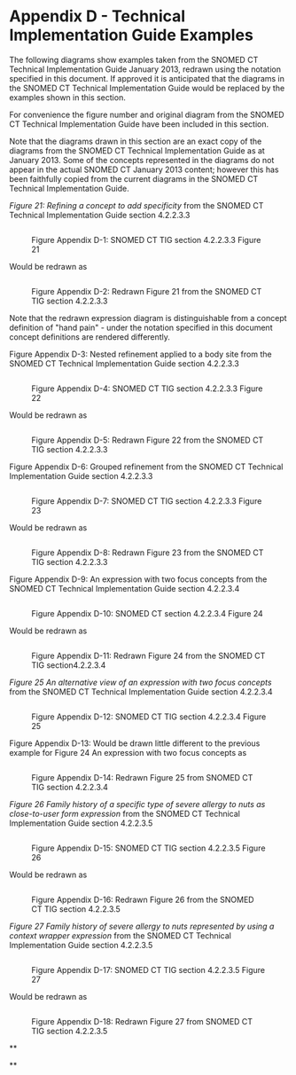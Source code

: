 # Appendix D - Technical Implementation Guide Examples

The following diagrams show examples taken from the SNOMED CT Technical Implementation Guide January 2013, redrawn using the notation specified in this document. If approved it is anticipated that the diagrams in the SNOMED CT Technical Implementation Guide would be replaced by the examples shown in this section.

For convenience the figure number and original diagram from the SNOMED CT Technical Implementation Guide have been included in this section.

Note that the diagrams drawn in this section are an exact copy of the diagrams from the SNOMED CT Technical Implementation Guide as at January 2013. Some of the concepts represented in the diagrams do not appear in the actual SNOMED CT January 2013 content; however this has been faithfully copied from the current diagrams in the SNOMED CT Technical Implementation Guide.

_Figure 21: Refining a concept to add specificity_ from the SNOMED CT Technical Implementation Guide section 4.2.2.3.3

<figure><img src="../images/29951030.png" alt=""><figcaption><p>Figure Appendix D-1: SNOMED CT TIG section 4.2.2.3.3 Figure 21</p></figcaption></figure>

Would be redrawn as

<figure><img src="../images/29951031.png" alt=""><figcaption><p>Figure Appendix D-2: Redrawn Figure 21 from the SNOMED CT TIG section 4.2.2.3.3</p></figcaption></figure>

Note that the redrawn expression diagram is distinguishable from a concept definition of "hand pain" - under the notation specified in this document concept definitions are rendered differently.

Figure Appendix D-3: Nested refinement applied to a body site from the SNOMED CT Technical Implementation Guide section 4.2.2.3.3

<figure><img src="../images/29951032.png" alt=""><figcaption><p>Figure Appendix D-4: SNOMED CT TIG section 4.2.2.3.3 Figure 22</p></figcaption></figure>

Would be redrawn as

<figure><img src="../images/29951033.png" alt=""><figcaption><p>Figure Appendix D-5: Redrawn Figure 22 from the SNOMED CT TIG section 4.2.2.3.3</p></figcaption></figure>

Figure Appendix D-6: Grouped refinement from the SNOMED CT Technical Implementation Guide section 4.2.2.3.3

<figure><img src="../images/29951034.png" alt=""><figcaption><p>Figure Appendix D-7: SNOMED CT TIG section 4.2.2.3.3 Figure 23</p></figcaption></figure>

Would be redrawn as

<figure><img src="../images/29951035.png" alt=""><figcaption><p>Figure Appendix D-8: Redrawn Figure 23 from the SNOMED CT TIG section 4.2.2.3.3</p></figcaption></figure>

Figure Appendix D-9: An expression with two focus concepts from the SNOMED CT Technical Implementation Guide section 4.2.2.3.4

<figure><img src="../images/29951036.png" alt=""><figcaption><p>Figure Appendix D-10: SNOMED CT section 4.2.2.3.4 Figure 24</p></figcaption></figure>

Would be redrawn as

<figure><img src="../images/29951037.png" alt=""><figcaption><p>Figure Appendix D-11: Redrawn Figure 24 from the SNOMED CT TIG section4.2.2.3.4</p></figcaption></figure>

_Figure 25_ _An_ _alternative view of an expression with two focus concepts_ from the SNOMED CT Technical Implementation Guide section 4.2.2.3.4

<figure><img src="../images/29951038.png" alt=""><figcaption><p>Figure Appendix D-12: SNOMED CT TIG section 4.2.2.3.4 Figure 25</p></figcaption></figure>

Figure Appendix D-13: Would be drawn little different to the previous example for Figure 24 An expression with two focus concepts as

<figure><img src="../images/29951039.png" alt=""><figcaption><p>Figure Appendix D-14: Redrawn Figure 25 from SNOMED CT TIG section 4.2.2.3.4</p></figcaption></figure>

_Figure 26_ _Family history of a specific type of severe allergy to nuts as close-to-user form expression_ from the SNOMED CT Technical Implementation Guide section 4.2.2.3.5

<figure><img src="../images/29951040.png" alt=""><figcaption><p>Figure Appendix D-15: SNOMED CT TIG section 4.2.2.3.5 Figure 26</p></figcaption></figure>

Would be redrawn as

<figure><img src="../images/29951041.png" alt=""><figcaption><p>Figure Appendix D-16: Redrawn Figure 26 from the SNOMED CT TIG section 4.2.2.3.5</p></figcaption></figure>

_Figure 27_ _Family history of severe allergy to nuts represented by using a context wrapper expression_ from the SNOMED CT Technical Implementation Guide section 4.2.2.3.5

<figure><img src="../images/29951042.png" alt=""><figcaption><p>Figure Appendix D-17: SNOMED CT TIG section 4.2.2.3.5 Figure 27</p></figcaption></figure>

Would be redrawn as

<figure><img src="../images/29951043.png" alt=""><figcaption><p>Figure Appendix D-18: Redrawn Figure 27 from SNOMED CT TIG section 4.2.2.3.5</p></figcaption></figure>

\*\*

\*\*
